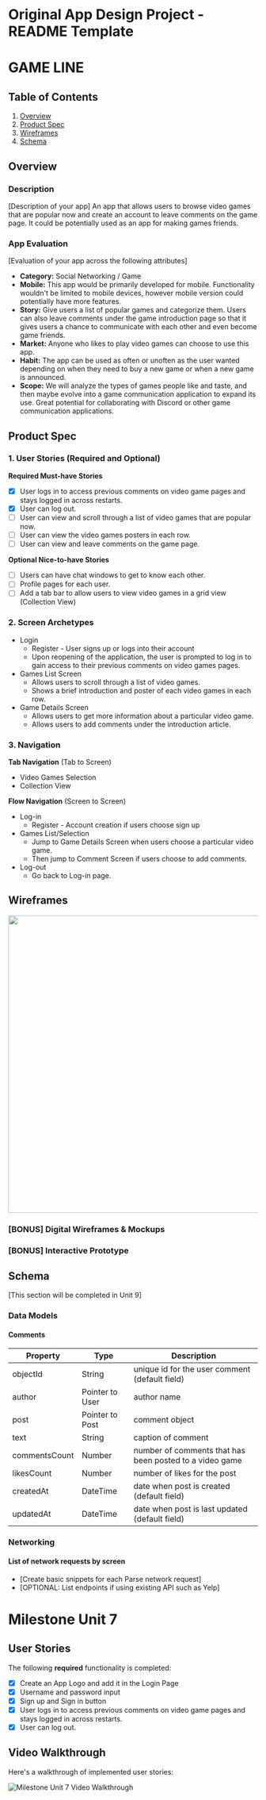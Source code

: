 Original App Design Project - README Template
===

# GAME LINE

## Table of Contents
1. [Overview](#Overview)
1. [Product Spec](#Product-Spec)
1. [Wireframes](#Wireframes)
2. [Schema](#Schema)

## Overview
### Description
[Description of your app]
An app that allows users to browse video games that are popular now and create an account to leave comments on the game page. It could be potentially used as an app for making games friends. 

### App Evaluation
[Evaluation of your app across the following attributes]
- **Category:** Social Networking / Game
- **Mobile:** This app would be primarily developed for mobile. Functionality wouldn't be limited to mobile devices, however mobile version could potentially have more features.
- **Story:** Give users a list of popular games and categorize them. Users can also leave comments under the game introduction page so that it gives users a chance to communicate with each other and even become game friends.
- **Market:** Anyone who likes to play video games can choose to use this app. 
- **Habit:** The app can be used as often or unoften as the user wanted depending on when they need to buy a new game or when a new game is announced. 
- **Scope:** We will analyze the types of games people like and taste, and then maybe evolve into a game communication application to expand its use. Great potential for collaborating with Discord or other game communication applications.

## Product Spec

### 1. User Stories (Required and Optional)

**Required Must-have Stories**

- [x] User logs in to access previous comments on video game pages and stays logged in across restarts. 
- [x] User can log out. 
- [ ] User can view and scroll through a list of video games that are popular now.
- [ ] User can view the video games posters in each row.
- [ ] User can view and leave comments on the game page.

**Optional Nice-to-have Stories**

- [ ] Users can have chat windows to get to know each other.
- [ ] Profile pages for each user.
- [ ] Add a tab bar to allow users to view video games in a grid view (Collection View)

### 2. Screen Archetypes

* Login
  * Register - User signs up or logs into their account
  * Upon reopening of the application, the user is prompted to log in to gain access to their previous comments on video games pages.
* Games List Screen
   * Allows users to scroll through a list of video games. 
   * Shows a brief introduction and poster of each video games in each row. 
* Game Details Screen
   * Allows users to get more information about a particular video game. 
   * Allows users to add comments under the introduction article.  

### 3. Navigation

**Tab Navigation** (Tab to Screen)

* Video Games Selection
* Collection View

**Flow Navigation** (Screen to Screen)

* Log-in
  * Register - Account creation if users choose sign up
* Games List/Selection
  * Jump to Game Details Screen when users choose a particular video game. 
  * Then jump to Comment Screen if users choose to add comments. 
* Log-out
  * Go back to Log-in page. 

## Wireframes
<img src="https://user-images.githubusercontent.com/78678541/139945367-90f79431-b674-47d1-b4be-3e7b5d844144.jpeg" width=600>

### [BONUS] Digital Wireframes & Mockups

### [BONUS] Interactive Prototype

## Schema 
[This section will be completed in Unit 9]
### Data Models
#### Comments

   | Property      | Type     | Description |
   | ------------- | -------- | ------------|
   | objectId      | String   | unique id for the user comment (default field) |
   | author        | Pointer to User| author name |
   | post          | Pointer to Post | comment object |
   | text          | String   | caption of comment |
   | commentsCount | Number   | number of comments that has been posted to a video game |
   | likesCount    | Number   | number of likes for the post |
   | createdAt     | DateTime | date when post is created (default field) |
   | updatedAt     | DateTime | date when post is last updated (default field) |
   
### Networking
#### List of network requests by screen

- [Create basic snippets for each Parse network request]
- [OPTIONAL: List endpoints if using existing API such as Yelp]


# Milestone Unit 7

## User Stories

The following **required** functionality is completed:

- [x] Create an App Logo and add it in the Login Page
- [x] Username and password input
- [x] Sign up and Sign in button
- [x] User logs in to access previous comments on video game pages and stays logged in across restarts.
- [x] User can log out.

## Video Walkthrough

Here's a walkthrough of implemented user stories:

<img src='https://user-images.githubusercontent.com/78678541/140178588-89163c99-283b-4753-a805-31fa821133ea.gif' title='Milestone Unit 7 Video Walkthrough' width='' alt='Milestone Unit 7 Video Walkthrough' />

